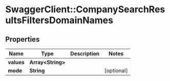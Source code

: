 # SwaggerClient::CompanySearchResultsFiltersDomainNames

## Properties
Name | Type | Description | Notes
------------ | ------------- | ------------- | -------------
**values** | **Array&lt;String&gt;** |  | 
**mode** | **String** |  | [optional] 



